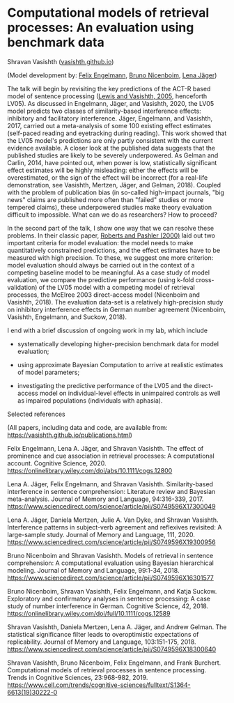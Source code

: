 # Computational models of retrieval processes: An evaluation using benchmark data

Shravan Vasishth ([vasishth.github.io](vasishth.github.io))

(Model development by: [Felix Engelmann](https://de.linkedin.com/in/felixengelmann), [Bruno Nicenboim](http://www.ling.uni-potsdam.de/~nicenboim/), [Lena Jäger](https://www.uni-potsdam.de/en/cs-ml/staff/phd/lenajaeger.html))

The talk will begin by revisiting the key predictions of the ACT-R based model of sentence processing ([Lewis and Vasishth, 2005](https://onlinelibrary.wiley.com/doi/abs/10.1207/s15516709cog0000_25), henceforth LV05). As discussed in Engelmann, Jäger, and Vasishth, 2020, the LV05 model predicts two classes of similarity-based interference effects: inhibitory and facilitatory interference. Jäger, Engelmann, and Vasishth, 2017, carried out a meta-analysis of some 100 existing effect estimates (self-paced reading and eyetracking during reading). This work showed that the LV05 model's predictions are only partly consistent with the current evidence available. A closer look at the published data suggests that the published studies are likely to be severely underpowered. As Gelman and Carlin, 2014, have pointed out, when power is low, statistically significant effect estimates will be highly misleading: either the effects will be overestimated, or the sign of the effect will be incorrect (for a real-life demonstration, see Vasishth, Mertzen, Jäger, and Gelman, 2018). Coupled with the problem of publication bias (in so-called high-impact journals, "big news" claims are published more often than "failed" studies or more tempered claims), these underpowered studies make theory evaluation difficult to impossible. What can we do as researchers? How to proceed? 

In the second part of the talk, I show one way that we can resolve these problems. In their classic paper, [Roberts and Pashler (2000)](https://psycnet.apa.org/fulltext/2000-15248-005.html) laid out two important criteria for model evaluation: the model needs to make quantitatively constrained predictions, and the effect estimates have to be measured with high precision. To these, we suggest one more criterion: model evaluation should always be carried out in the context of a competing baseline model to be meaningful. As a case study of model evaluation, we compare the predictive performance (using k-fold cross-validation) of the LV05 model with a competing model of retrieval processes, the McElree 2003 direct-access model (Nicenboim and Vasishth, 2018). The evaluation data-set is a relatively high-precision study on inhibitory interference effects in German number agreement (Nicenboim, Vasishth, Engelmann, and Suckow, 2018).   

I end with a brief discussion of ongoing work in my lab, which include 

- systematically developing higher-precision benchmark data for model evaluation;

- using approximate Bayesian Computation to arrive at realistic estimates of model parameters;  

- investigating the predictive performance of the LV05 and the direct-access model on individual-level effects in unimpaired controls as well as impaired populations (individuals with aphasia).  

Selected references

(All papers, including data and code, are available from: https://vasishth.github.io/publications.html)

Felix Engelmann, Lena A. Jäger, and Shravan Vasishth. The effect of prominence and cue association in retrieval processes: A computational account. Cognitive Science, 2020. 
https://onlinelibrary.wiley.com/doi/abs/10.1111/cogs.12800

Lena A. Jäger, Felix Engelmann, and Shravan Vasishth. Similarity-based interference in sentence comprehension: Literature review and Bayesian meta-analysis. Journal of Memory and Language, 94:316-339, 2017. 
https://www.sciencedirect.com/science/article/pii/S0749596X17300049

Lena A. Jäger, Daniela Mertzen, Julie A. Van Dyke, and Shravan Vasishth. Interference patterns in subject-verb agreement and reflexives revisited: A large-sample study. Journal of Memory and Language, 111, 2020. 
https://www.sciencedirect.com/science/article/pii/S0749596X19300956

Bruno Nicenboim and Shravan Vasishth. Models of retrieval in sentence comprehension: A computational evaluation using Bayesian hierarchical modeling. Journal of Memory and Language, 99:1-34, 2018. 
https://www.sciencedirect.com/science/article/pii/S0749596X16301577

Bruno Nicenboim, Shravan Vasishth, Felix Engelmann, and Katja Suckow. Exploratory and confirmatory analyses in sentence processing: A case study of number interference in German. Cognitive Science, 42, 2018. 
https://onlinelibrary.wiley.com/doi/full/10.1111/cogs.12589

Shravan Vasishth, Daniela Mertzen, Lena A. Jäger, and Andrew Gelman. The statistical significance filter leads to overoptimistic expectations of replicability. Journal of Memory and Language, 103:151-175, 2018. 
https://www.sciencedirect.com/science/article/pii/S0749596X18300640

Shravan Vasishth, Bruno Nicenboim, Felix Engelmann, and Frank Burchert. Computational models of retrieval processes in sentence processing. Trends in Cognitive Sciences, 23:968-982, 2019.
https://www.cell.com/trends/cognitive-sciences/fulltext/S1364-6613(19)30222-0  
